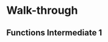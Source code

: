 <link rel="stylesheet" href="../../../../md-framework.css">

# Walk-through 
## Functions Intermediate 1

